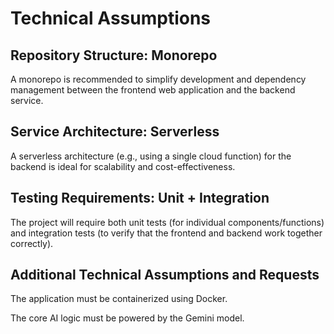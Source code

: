# Technical Assumptions

## Repository Structure: Monorepo

A monorepo is recommended to simplify development and dependency management between the frontend web application and the backend service.

## Service Architecture: Serverless

A serverless architecture (e.g., using a single cloud function) for the backend is ideal for scalability and cost-effectiveness.

## Testing Requirements: Unit + Integration

The project will require both unit tests (for individual components/functions) and integration tests (to verify that the frontend and backend work together correctly).

## Additional Technical Assumptions and Requests

The application must be containerized using Docker.

The core AI logic must be powered by the Gemini model.